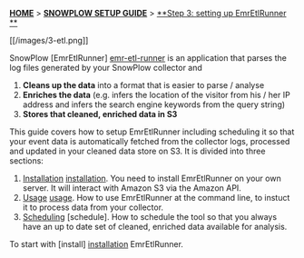<a name="top" />

[**HOME**](Home) > [**SNOWPLOW SETUP GUIDE**](Setting-up-SnowPlow) > [**Step 3: setting up EmrEtlRunner **](Setting-up-EmrEtlRunner)

[[/images/3-etl.png]] 

SnowPlow [EmrEtlRunner] [emr-etl-runner] is an application that parses the log files generated by your SnowPlow collector and

1. **Cleans up the data** into a format that is easier to parse / analyse
2. **Enriches the data** (e.g. infers the location of the visitor from his / her IP address and infers the search engine keywords from the query string)
3. **Stores that cleaned, enriched data in S3**

This guide covers how to setup EmrEtlRunner including scheduling it so that your event data is automatically fetched from the collector logs, processed and updated in your cleaned data store on S3. It is divided into three sections:

1. [Installation] [installation]. You need to install EmrEtlRunner on your own server. It will interact with Amazon S3 via the Amazon API.
2. [Usage] [usage]. How to use EmrEtlRunner at the command line, to instuct it to process data from your collector. 
3. [Scheduling] [schedule]. How to schedule the tool so that you always have an up to date set of cleaned, enriched data available for analysis.

To start with [install] [installation] EmrEtlRunner.

[installation]: 1-Installing-EmrEtlRunner
[usage]: 2-Using-EmrEtlRunner
[scheduling]: 3-Scheduling-EmrEtlRunner
[emr-etl-runner]: https://github.com/snowplow/snowplow/tree/master/3-etl/emr-etl-runner